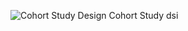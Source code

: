 ![Cohort Study Design](http://www.ciphi.ca/hamilton/Content/images/epma/maCCCS02.gif)
Cohort Study dsi